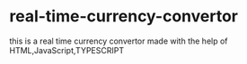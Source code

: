 # real-time-currency-convertor
this is a real time currency convertor made with the help of HTML,JavaScript,TYPESCRIPT
